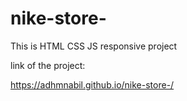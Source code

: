 # nike-store-

This is HTML CSS JS responsive project

link of the project: 

 https://adhmnabil.github.io/nike-store-/
